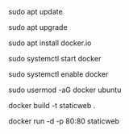 sudo apt update

sudo apt upgrade

sudo apt install docker.io

sudo systemctl start docker

sudo systemctl enable docker
   
sudo usermod -aG docker ubuntu
           
docker build -t staticweb .

docker run -d -p 80:80 staticweb

